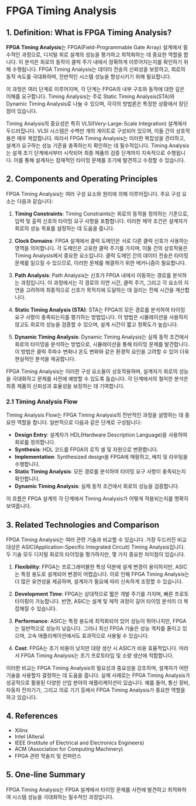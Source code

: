 # FPGA Timing Analysis

## 1. Definition: What is **FPGA Timing Analysis**?
**FPGA Timing Analysis**는 FPGA(Field-Programmable Gate Array) 설계에서 필수적인 과정으로, 디지털 회로 설계의 성능을 평가하고 최적화하는 데 중요한 역할을 합니다. 이 분석은 회로의 동작이 클럭 주기 내에서 정확하게 이루어지는지를 확인하기 위해 수행됩니다. FPGA Timing Analysis는 데이터 전송의 신뢰성을 보장하고, 회로의 동작 속도를 극대화하며, 전반적인 시스템 성능을 향상시키기 위해 필요합니다.

이 과정은 여러 단계로 이루어지며, 각 단계는 FPGA의 내부 구조와 동작에 대한 깊은 이해를 요구합니다. Timing Analysis는 주로 Static Timing Analysis(STA)와 Dynamic Timing Analysis로 나눌 수 있으며, 각각의 방법론은 특정한 상황에서 장단점이 있습니다.

Timing Analysis의 중요성은 특히 VLSI(Very-Large-Scale Integration) 설계에서 두드러집니다. VLSI 시스템은 수백만 개의 게이트로 구성되어 있으며, 이들 간의 상호작용은 매우 복잡합니다. 따라서 FPGA Timing Analysis는 이러한 복잡성을 관리하고, 설계가 요구하는 성능 기준을 충족하는지 확인하는 데 필수적입니다. Timing Analysis는 설계 초기 단계에서부터 시작되어 최종 제품의 검증 단계까지 지속적으로 수행됩니다. 이를 통해 설계자는 잠재적인 타이밍 문제를 조기에 발견하고 수정할 수 있습니다.

## 2. Components and Operating Principles
FPGA Timing Analysis는 여러 구성 요소와 원리에 의해 이루어집니다. 주요 구성 요소는 다음과 같습니다:

1. **Timing Constraints**: Timing Constraints는 회로의 동작을 정의하는 기준으로, 입력 및 출력 신호의 타이밍 요구 사항을 포함합니다. 이러한 제약 조건은 설계자가 회로의 성능 목표를 설정하는 데 도움을 줍니다.

2. **Clock Domains**: FPGA 설계에서 클럭 도메인은 서로 다른 클럭 신호가 사용하는 영역을 의미합니다. 각 도메인은 고유한 클럭 주기를 가지며, 이들 간의 상호작용은 Timing Analysis에서 중요한 요소입니다. 클럭 도메인 간의 데이터 전송은 타이밍 문제를 일으킬 수 있으므로, 이러한 문제를 해결하기 위한 메커니즘이 필요합니다.

3. **Path Analysis**: Path Analysis는 신호가 FPGA 내에서 이동하는 경로를 분석하는 과정입니다. 이 과정에서는 각 경로의 지연 시간, 클럭 주기, 그리고 각 요소의 지연을 고려하여 최종적으로 신호가 목적지에 도달하는 데 걸리는 전체 시간을 계산합니다.

4. **Static Timing Analysis (STA)**: STA는 FPGA의 모든 경로를 분석하여 타이밍 요구 사항이 충족되는지를 평가하는 방법입니다. 이 방법은 시뮬레이션을 사용하지 않고도 회로의 성능을 검증할 수 있으며, 설계 시간이 짧고 정확도가 높습니다.

5. **Dynamic Timing Analysis**: Dynamic Timing Analysis는 실제 동작 조건에서 회로의 타이밍을 분석하는 방법으로, 시뮬레이션을 통해 타이밍 문제를 발견합니다. 이 방법은 클럭 주파수 변화나 온도 변화와 같은 환경적 요인을 고려할 수 있어 더욱 현실적인 분석을 제공합니다.

FPGA Timing Analysis는 이러한 구성 요소들이 상호작용하며, 설계자가 회로의 성능을 극대화하고 문제를 사전에 예방할 수 있도록 돕습니다. 각 단계에서의 철저한 분석은 최종 제품의 신뢰성과 효율성을 보장하는 데 기여합니다.

### 2.1 Timing Analysis Flow
Timing Analysis Flow는 FPGA Timing Analysis의 전반적인 과정을 설명하는 데 중요한 역할을 합니다. 일반적으로 다음과 같은 단계로 구성됩니다:

- **Design Entry**: 설계자가 HDL(Hardware Description Language)을 사용하여 회로를 정의합니다.
- **Synthesis**: HDL 코드를 FPGA의 로직 셀 및 자원으로 변환합니다.
- **Implementation**: Synthesized design을 FPGA에 매핑하고, 배치 및 라우팅을 수행합니다.
- **Static Timing Analysis**: 모든 경로를 분석하여 타이밍 요구 사항이 충족되는지 확인합니다.
- **Dynamic Timing Analysis**: 실제 동작 조건에서 회로의 성능을 검증합니다.

이 흐름은 FPGA 설계의 각 단계에서 Timing Analysis가 어떻게 적용되는지를 명확히 보여줍니다.

## 3. Related Technologies and Comparison
FPGA Timing Analysis는 여러 관련 기술과 비교할 수 있습니다. 가장 두드러진 비교 대상은 ASIC(Application-Specific Integrated Circuit) Timing Analysis입니다. 두 기술 모두 디지털 회로의 타이밍을 평가하지만, 몇 가지 중요한 차이점이 있습니다.

1. **Flexibility**: FPGA는 프로그래머블한 특성 덕분에 설계 변경이 용이하지만, ASIC는 특정 용도로 설계되어 변경이 어렵습니다. 이로 인해 FPGA Timing Analysis는 더 많은 유연성을 제공하며, 설계자가 필요에 따라 신속하게 조정할 수 있습니다.

2. **Development Time**: FPGA는 상대적으로 짧은 개발 주기를 가지며, 빠른 프로토타이핑이 가능합니다. 반면, ASIC는 설계 및 제작 과정이 길어 타이밍 분석이 더 복잡해질 수 있습니다.

3. **Performance**: ASIC는 특정 용도에 최적화되어 있어 성능이 뛰어나지만, FPGA는 일반적으로 성능이 낮습니다. 그러나 최신 FPGA 기술은 성능 격차를 줄이고 있으며, 고속 애플리케이션에서도 효과적으로 사용될 수 있습니다.

4. **Cost**: FPGA는 초기 비용이 낮지만 대량 생산 시 ASIC가 비용 효율적입니다. 따라서 FPGA Timing Analysis는 초기 프로토타입 및 소량 생산에 적합합니다.

이러한 비교는 FPGA Timing Analysis의 필요성과 중요성을 강조하며, 설계자가 어떤 기술을 사용할지 결정하는 데 도움을 줍니다. 실제 사례로는 FPGA Timing Analysis가 성공적으로 활용된 다양한 산업 분야의 애플리케이션이 있습니다. 예를 들어, 통신 장비, 자동차 전자기기, 그리고 의료 기기 등에서 FPGA Timing Analysis가 중요한 역할을 하고 있습니다.

## 4. References
- Xilinx
- Intel (Altera)
- IEEE (Institute of Electrical and Electronics Engineers)
- ACM (Association for Computing Machinery)
- FPGA 관련 학술지 및 컨퍼런스

## 5. One-line Summary
FPGA Timing Analysis는 FPGA 설계에서 타이밍 문제를 사전에 발견하고 최적화하여 시스템 성능을 극대화하는 필수적인 과정입니다.
